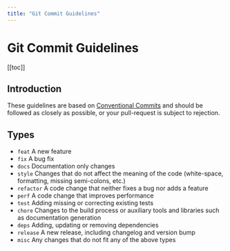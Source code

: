 ```yaml
---
title: "Git Commit Guidelines"
---
```


# Git Commit Guidelines

[[toc]]

## Introduction

These guidelines are based on [Conventional Commits](https://www.conventionalcommits.org/) and should be followed as closely as possible, or your pull-request is subject to rejection.

## Types

- `feat` A new feature
- `fix` A bug fix
- `docs` Documentation only changes
- `style` Changes that do not affect the meaning of the code (white-space, formatting, missing semi-colons, etc.)
- `refactor` A code change that neither fixes a bug nor adds a feature
- `perf` A code change that improves performance
- `test` Adding missing or correcting existing tests
- `chore` Changes to the build process or auxiliary tools and libraries such as documentation generation
- `deps` Adding, updating or removing dependencies
- `release` A new release, including changelog and version bump
- `misc` Any changes that do not fit any of the above types
